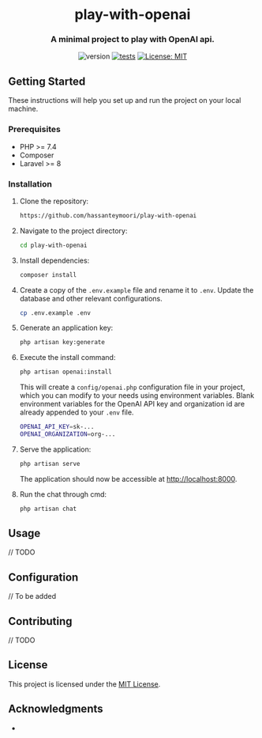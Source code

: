 #             

<div align="center">
<h1 align="center">play-with-openai</h1>
<h3 align="center">A minimal project to play with OpenAI api. </h3>

![version](https://img.shields.io/badge/version-0.0.1-blue)
[![tests](https://github.com/hassanteymoori/twin-gpt/actions/workflows/laravel.yml/badge.svg)](https://github.com/hassanteymoori/twin-gpt/actions/workflows/laravel.yml)
[![License: MIT](https://img.shields.io/badge/License-MIT-yellow.svg)](https://opensource.org/licenses/MIT)

</div>

## Getting Started

These instructions will help you set up and run the project on your local machine.

### Prerequisites

- PHP >= 7.4
- Composer
- Laravel >= 8

### Installation

1. Clone the repository:

    ```bash
    https://github.com/hassanteymoori/play-with-openai
    ```

2. Navigate to the project directory:

    ```bash
    cd play-with-openai
    ```

3. Install dependencies:

    ```bash
    composer install
    ```

4. Create a copy of the `.env.example` file and rename it to `.env`. Update the database and other relevant
   configurations.

    ```bash
    cp .env.example .env
    ```

5. Generate an application key:

    ```bash
    php artisan key:generate
    ```

6. Execute the install command:

    ```bash
    php artisan openai:install
    ```
   This will create a `config/openai.php` configuration file in your project, which you can modify to your needs using
   environment variables. Blank environment variables for the OpenAI API key and organization id are already appended to
   your `.env` file.

    ```bash
    OPENAI_API_KEY=sk-...
    OPENAI_ORGANIZATION=org-...
    ```

7. Serve the application:

    ```bash
    php artisan serve
    ```
   The application should now be accessible at [http://localhost:8000](http://localhost:8000).


8. Run the chat through cmd:

    ```bash
    php artisan chat
    ```

## Usage

// TODO

## Configuration

// To be added

## Contributing

// TODO

## License

This project is licensed under the [MIT License](LICENSE.md).

## Acknowledgments

- 
